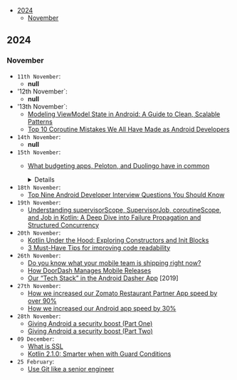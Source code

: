 <!-- vscode-markdown-toc -->
- [2024](#2024)
  - [November](#november)

<!-- vscode-markdown-toc-config
	numbering=false
	autoSave=true
	/vscode-markdown-toc-config -->
<!-- /vscode-markdown-toc -->
  
## <a name=''></a>2024

### <a name='November'></a>November

- `11th November`:
  - **null**
- '12th November`:
  - **null**
- '13th November`:
  - [Modeling ViewModel State in Android: A Guide to Clean, Scalable Patterns](https://medium.com/clean-android-dev/modeling-viewmodel-state-in-android-a-guide-to-clean-scalable-patterns-d42932ade940)
  - [Top 10 Coroutine Mistakes We All Have Made as Android Developers](https://proandroiddev.com/top-10-coroutine-mistakes-we-all-have-made-as-android-developers-187d5e14d212)
- `14th November`:
  - **null**
- `15th November`:
  - [What budgeting apps, Peloton, and Duolingo have in common](https://uxdesign.cc/what-budgeting-apps-fitness-trackers-and-duolingo-have-in-common-and-why-theyre-so-addictive-577bf6de5c0d)
    <details>
    
    - Talks about new gen of apps that uses *Hook Model*, which have four stages to keep you engaged, a psycological trick for habit building.
    - Like: Duolingo, Peloton (workout), Mind (finance)
    - 4 stages of Hook Model:
      1. *Cue*: the intial nudge to start a habit
      2. *Action*: a simple acievable step that makes it easy for users to engage, often displayed with progress bar which encouranges user to finish the job. This taps into a cognitive bias known as the *Zeigarnik Effect*, which states that humans are more likely to remember unfinished tasks and feel compelled to complete them.
      3. *Reward*: every habit needs a reward, like streaks, badges resulting in giving the user the dopamine boost.
      4. *Investment*: where app really makes itself part of the user, by keeping user around by showing progress over time. Typically includes dashboard, summaries to remind the user that how far they've come.

    </details>
- `18th November`:
  - [Top Nine Android Developer Interview Questions You Should Know](https://proandroiddev.com/top-9-android-developer-interview-questions-you-should-know-05e8fe2acd2c)
- `19th November`:
  - [Understanding supervisorScope, SupervisorJob, coroutineScope, and Job in Kotlin: A Deep Dive into Failure Propagation and Structured Concurrency](https://medium.com/@adityamishra2217/understanding-supervisorscope-supervisorjob-coroutinescope-and-job-in-kotlin-a-deep-dive-into-bcd0b80f8c6f)
- `20th November`:
  - [Kotlin Under the Hood: Exploring Constructors and Init Blocks](https://proandroiddev.com/kotlin-under-the-hood-exploring-constructors-and-init-blocks-869fc1f85a8e)
  - [3 Must-Have Tips for improving code readability](https://medium.com/@michalankiersztajn/3-must-have-tips-for-improving-code-readability-f7ec584e041c)
- `26th November`:
  - [Do you know what your mobile team is shipping right now?](https://www.runway.team/blog/do-you-know-what-your-mobile-team-is-shipping-right-now)
  - [How DoorDash Manages Mobile Releases](https://careersatdoordash.com/blog/how-doordash-manages-mobile-releases)
  - [Our “Tech Stack” in the Android Dasher App](https://careersatdoordash.com/blog/our-tech-stack-in-the-android-dasher-app/) [2019]
- `27th November`:
  - [How we increased our Zomato Restaurant Partner App speed by over 90%](https://blog.zomato.com/how-we-increased-our-zomato-restaurant-partner-app-speed-by-over-90)
  - [How we increased our Android app speed by 30%](https://blog.zomato.com/increasing-android-app-speed)
- `28th November`: 
  - [Giving Android a security boost (Part One)](https://blog.zomato.com/android-security-part-one)
  - [Giving Android a security boost (Part Two)](https://blog.zomato.com/android-security-part-two)
- `09 December`:
  - [What is SSL](https://www.cloudflare.com/learning/ssl/what-is-ssl/) 
  - [Kotlin 2.1.0: Smarter when with Guard Conditions](https://tomsabel.com/kotlin-2-1-0-smarter-when-with-guard-conditions-4541160d67a0)
- `25 February`:
  - [Use Git like a senior engineer](https://levelup.gitconnected.com/use-git-like-a-senior-engineer-ef6d741c898e)